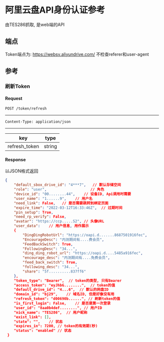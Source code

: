 # 阿里云盘API身份认证参考
由TES286抓取, 是web端的API

## 端点
Token端点为: https://websv.aliyundrive.com/
不检查referer和user-agent

## 参考
### 刷新Token
#### Request
`POST /token/refresh`

------------
`Content-Type: application/json`

------------
|key|type|
|---|---|
|refresh_token|string|

#### Response
以JSON格式返回
```json
{
    "default_sbox_drive_id": "4***7",   // 默认存储空间
    "role": "user",                    // 角色
    "device_id": "00........44",    // 设备ID, Api调用时需要
    "user_name": "1......9",    // 用户名
    "need_link": False,   // 是否需要跳转到绑定页面
    "expire_time": "2022-03-12T16:33:46Z",  // 过期时间
    "pin_setup": True,
    "need_rp_verify": False,
    "avatar": "https://ccp.....S2", // 头像URL
    "user_data":    // 用户信息, 用作展示
    {
        "DingDingRobotUrl": "https://oapi.d.......8687501916fec",
        "EncourageDesc": "内测期间有....费会员",
        "FeedBackSwitch": True,
        "FollowingDesc": "34...",
        "ding_ding_robot_url": "https://oapi.d....5485a916fec",
        "encourage_desc": "内测期间有....免费会员",
        "feed_back_switch": True,
        "following_desc": "34...",
        "share": "5f..........837ff6"
    },
    "token_type": "Bearer",  // token的类型, 只有Bearer
    "access_token": "eyJhbG........",  // token的值
    "default_drive_id": "4...6",  // 默认的网盘ID
    "domain_id": "bj29",    // 域名ID, 但是好像没有用
    "refresh_token": "d00690b......", // 刷新token的值
    "is_first_login": False,    // 是否是第一次登录
    "user_id": "8aa0b4def........", // 用户ID
    "nick_name": "TES286",  // 用户昵称
    "exist_link": [],
    "state": "",    // 状态
    "expires_in": 7200, // token的有效期(秒)
    "status": "enabled" // 状态
 }
````
